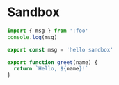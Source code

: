 # Sandbox

```ts main
import { msg } from ':foo'
console.log(msg)
```

```ts foo
export const msg = 'hello sandbox'
```

```ts greet
export function greet(name) {
  return `Hello, ${name}!`
}
```
